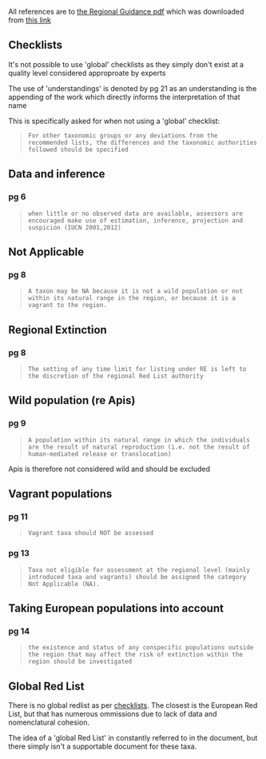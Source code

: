 All references are to [the Regional Guidance pdf](../docs/Regional%20Guidance.pdf) which was downloaded from [this link](http://s3.amazonaws.com/iucnredlist-newcms/staging/public/attachments/3154/reg_guidelines_en.pdf) 

## Checklists
It's not possible to use 'global' checklists as they simply don't exist at a quality level considered approproate by experts

The use of 'understandings' is denoted by pg 21 as an understanding is the appending of the work which directly informs the interpretation of that name

This is specifically asked for when not using a 'global' checklist:
>`For other taxonomic groups or any deviations from the recommended lists, the differences and the taxonomic authorities followed should be specified`
	
## Data and inference
### pg 6
>`when little or no observed data are available, assessors are encouraged make use of estimation, inference, projection and suspicion (IUCN 2001,2012)`

## Not Applicable
### pg 8
>`A taxon may be NA because it is not a wild population or not within its natural range in the region, or because it is a vagrant to the region.`

## Regional Extinction
### pg 8
>`The setting of any time limit for listing under RE is left to the discretion of the regional Red List authority`

## Wild population (re Apis)
### pg 9
>`A population within its natural range in which the individuals are the result of natural reproduction (i.e. not the result of human-mediated release or translocation)`

Apis is therefore not considered wild and should be excluded

## Vagrant populations
### pg 11
> `Vagrant taxa should NOT be assessed`

### pg 13
>`Taxa not eligible for assessment at the regional level (mainly introduced taxa and vagrants) should be assigned the category Not Applicable (NA).`

## Taking European populations into account
### pg 14
>`the existence and status of any conspecific populations outside the region that may affect the risk of extinction within the region should be investigated`

## Global Red List
There is no global redlist as per [checklists](#checklists). The closest is the European Red List, but that has numerous ommissions due to lack of data and nomenclatural cohesion.

The idea of a 'global Red List' in constantly referred to in the document, but there simply isn't a supportable document for these taxa.